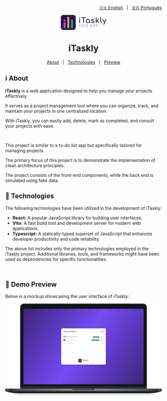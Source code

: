 <p align="right">
  <a href="https://github.com/lucasiori/itaskly/blob/main/README.md">🇺🇸 English</a> &nbsp;&nbsp;|&nbsp;&nbsp;
  <a href="https://github.com/lucasiori/itaskly/blob/main/README.pt-BR.md">🇧🇷 Português</a>
</p>

<p align="center">
  <img src="https://github.com/lucasiori/itaskly/blob/main/.github/logo.png" alt="Logo" />
</p>

<h1 align="center">iTaskly</h1>

<p align="center">
  <a href="#about">About</a> &nbsp;&nbsp;|&nbsp;&nbsp;
  <a href="#techs">Technologies</a> &nbsp;&nbsp;|&nbsp;&nbsp;
  <a href="#preview">Preview</a>
</p>

<h2 id="about">ℹ About</h2>

<p><strong>iTaskly</strong> is a web application designed to help you manage your projects effectively.</p>
<p>It serves as a project management tool where you can organize, track, and maintain your projects in one centralized location.</p>
<p>With iTaskly, you can easily add, delete, mark as completed, and consult your projects with ease.</p>

<br />

<p>This project is similar to a to-do list app but specifically tailored for managing projects.</p>
<p>The primary focus of this project is to demonstrate the implementation of clean architecture principles.</p>
<p>The project consists of the front-end components, while the back end is simulated using fake data.</p>

<h2 id="techs">🔧 Technologies</h2>

<p>The following technologies have been utilized in the development of iTaskly:</p>

<ul>
  <li>
    <strong>React:</strong>
    <span>A popular JavaScript library for building user interfaces.</span>
  </li>
  <li>
    <strong>Vite:</strong>
    <span>A fast build tool and development server for modern web applications.</span>
  </li>
  <li>
    <strong>Typescript:</strong>
    <span>A statically-typed superset of JavaScript that enhances developer productivity and code reliability.</span>
  </li>
</ul>

<p>The above list includes only the primary technologies employed in the iTaskly project. Additional libraries, tools, and frameworks might have been used as dependencies for specific functionalities.</p>

<br />

<h2 id="preview">👀 Demo Preview</h2>

<p>Below is a mockup showcasing the user interface of iTaskly:</p>

<p align="center">
  <img src="https://github.com/lucasiori/itaskly/blob/main/.github/preview-mockup.png" alt="Application preview" />
</p>

